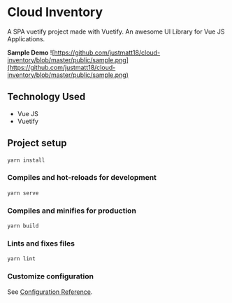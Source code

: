 # Cloud Inventory

A SPA vuetify project made with Vuetify. An awesome UI Library for Vue JS Applications.

**Sample Demo**
![https://github.com/justmatt18/cloud-inventory/blob/master/public/sample.png](https://github.com/justmatt18/cloud-inventory/blob/master/public/sample.png)

## Technology Used
* Vue JS
* Vuetify

## Project setup
```
yarn install
```

### Compiles and hot-reloads for development
```
yarn serve
```

### Compiles and minifies for production
```
yarn build
```

### Lints and fixes files
```
yarn lint
```

### Customize configuration
See [Configuration Reference](https://cli.vuejs.org/config/).

